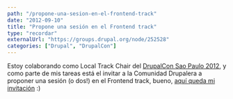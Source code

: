 ```yaml
---
path: "/propone-una-sesion-en-el-frontend-track"
date: "2012-09-10"
title: "Propone una sesión en el Frontend track"
type: "recordar"
externalUrl: "https://groups.drupal.org/node/252528"
categories: ["Drupal", "DrupalCon"]
---
```


Estoy colaborando como Local Track Chair del [DrupalCon Sao Paulo 2012](http://saopaulo2012.drupal.org/), y como parte de mis tareas está el invitar a la Comunidad Drupalera a proponer una sesión (o dos!) en el Frontend track, bueno, [aquí queda mi invitación](http://groups.drupal.org/node/252528) :)